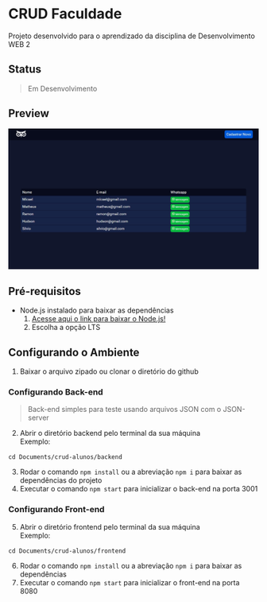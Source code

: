 # CRUD Faculdade
Projeto desenvolvido para o aprendizado da disciplina de Desenvolvimento WEB 2

## Status
> Em Desenvolvimento<br>
## Preview
![homepage](https://github.com/MicaelRiboura/crud-faculdade/blob/master/screenshots/homepage.jpg)

## Pré-requisitos
* Node.js instalado para baixar as dependências
  1. [Acesse aqui o link para baixar o Node.js!](https://nodejs.org/en/)
  2. Escolha a opção LTS

## Configurando o Ambiente
1. Baixar o arquivo zipado ou clonar o diretório do github
### Configurando Back-end
> Back-end simples para teste usando arquivos JSON com o JSON-server
2. Abrir o diretório backend pelo terminal da sua máquina
<br>Exemplo:
~~~~
cd Documents/crud-alunos/backend
~~~~
3. Rodar o comando `npm install` ou a abreviação `npm i` para baixar as dependências do projeto
4. Executar o comando `npm start` para inicializar o back-end na porta 3001
### Configurando Front-end
5. Abrir o diretório frontend pelo terminal da sua máquina
<br>Exemplo:
~~~~
cd Documents/crud-alunos/frontend
~~~~
6. Rodar o comando `npm install` ou a abreviação `npm i` para baixar as dependências
7. Executar o comando `npm start` para inicializar o front-end na porta 8080
